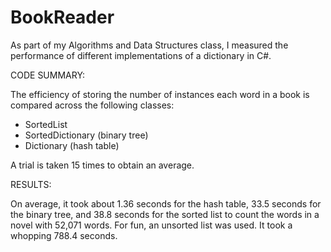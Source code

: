 # BookReader

As part of my Algorithms and  Data Structures class, I measured the performance of different implementations of a dictionary in C#.

CODE SUMMARY:

The efficiency of storing the number of instances each word in a book is compared across the following classes:
- SortedList
- SortedDictionary (binary tree)
- Dictionary (hash table)

A trial is taken 15 times to obtain an average.

RESULTS:

On average, it took about 1.36 seconds for the hash table, 33.5 seconds for the binary tree, and 38.8 seconds for the sorted list to count the words in a novel with 52,071 words. For fun, an unsorted list was used. It took a whopping 788.4 seconds.


